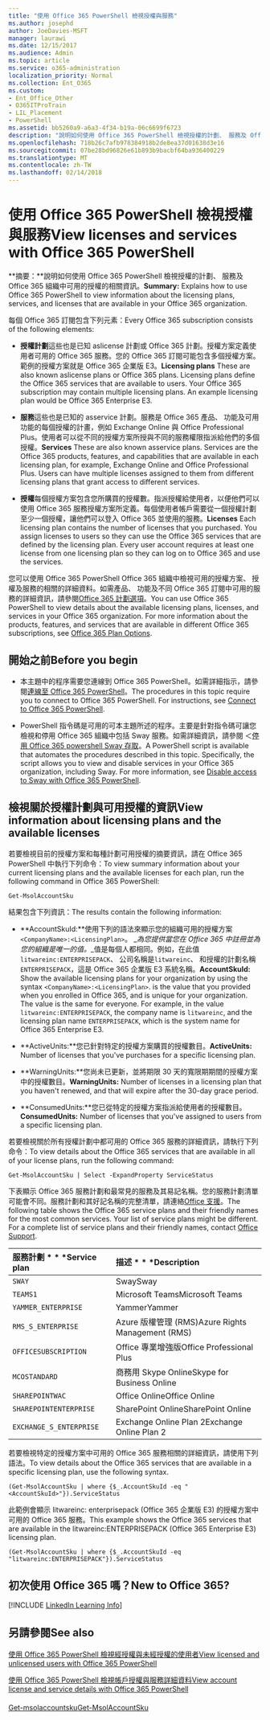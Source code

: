 ```yaml
---
title: "使用 Office 365 PowerShell 檢視授權與服務"
ms.author: josephd
author: JoeDavies-MSFT
manager: laurawi
ms.date: 12/15/2017
ms.audience: Admin
ms.topic: article
ms.service: o365-administration
localization_priority: Normal
ms.collection: Ent_O365
ms.custom:
- Ent_Office_Other
- O365ITProTrain
- LIL_Placement
- PowerShell
ms.assetid: bb5260a9-a6a3-4f34-b19a-06c6699f6723
description: "說明如何使用 Office 365 PowerShell 檢視授權的計劃、 服務及 Office 365 組織中可用的授權的相關資訊。"
ms.openlocfilehash: 718b26c7afb978384918b2de8ea37d01638d3e16
ms.sourcegitcommit: 07be28bd96826e61b893b9bacbf64ba936400229
ms.translationtype: MT
ms.contentlocale: zh-TW
ms.lasthandoff: 02/14/2018
---
```

# <a name="view-licenses-and-services-with-office-365-powershell"></a><span data-ttu-id="823db-103">使用 Office 365 PowerShell 檢視授權與服務</span><span class="sxs-lookup"><span data-stu-id="823db-103">View licenses and services with Office 365 PowerShell</span></span>

<span data-ttu-id="823db-104">**摘要：**說明如何使用 Office 365 PowerShell 檢視授權的計劃、 服務及 Office 365 組織中可用的授權的相關資訊。</span><span class="sxs-lookup"><span data-stu-id="823db-104">**Summary:** Explains how to use Office 365 PowerShell to view information about the licensing plans, services, and licenses that are available in your Office 365 organization.</span></span>
  
<span data-ttu-id="823db-105">每個 Office 365 訂閱包含下列元素：</span><span class="sxs-lookup"><span data-stu-id="823db-105">Every Office 365 subscription consists of the following elements:</span></span>
- <span data-ttu-id="823db-p101">**授權計劃**這些也是已知 aslicense 計劃或 Office 365 計劃。授權方案定義使用者可用的 Office 365 服務。您的 Office 365 訂閱可能包含多個授權方案。範例的授權方案就是 Office 365 企業版 E3。</span><span class="sxs-lookup"><span data-stu-id="823db-p101">**Licensing plans** These are also known aslicense plans or Office 365 plans. Licensing plans define the Office 365 services that are available to users. Your Office 365 subscription may contain multiple licensing plans. An example licensing plan would be Office 365 Enterprise E3.</span></span>
    
- <span data-ttu-id="823db-p102">**服務**這些也是已知的 asservice 計劃。服務是 Office 365 產品、 功能及可用功能的每個授權的計畫，例如 Exchange Online 與 Office Professional Plus。使用者可以從不同的授權方案所授與不同的服務權限指派給他們的多個授權。</span><span class="sxs-lookup"><span data-stu-id="823db-p102">**Services** These are also known asservice plans. Services are the Office 365 products, features, and capabilities that are available in each licensing plan, for example, Exchange Online and Office Professional Plus. Users can have multiple licenses assigned to them from different licensing plans that grant access to different services.</span></span>
    
- <span data-ttu-id="823db-p103">**授權**每個授權方案包含您所購買的授權數。指派授權給使用者，以便他們可以使用 Office 365 服務授權方案所定義。每個使用者帳戶需要從一個授權計劃至少一個授權，讓他們可以登入 Office 365 並使用的服務。</span><span class="sxs-lookup"><span data-stu-id="823db-p103">**Licenses** Each licensing plan contains the number of licenses that you purchased. You assign licenses to users so they can use the Office 365 services that are defined by the licensing plan. Every user account requires at least one license from one licensing plan so they can log on to Office 365 and use the services.</span></span>
    
<span data-ttu-id="823db-p104">您可以使用 Office 365 PowerShell Office 365 組織中檢視可用的授權方案、 授權及服務的相關的詳細資料。如需產品、 功能及不同 Office 365 訂閱中可用的服務的詳細資訊，請參閱[Office 365 計劃選項](https://go.microsoft.com/fwlink/p/?LinkId=691147)。</span><span class="sxs-lookup"><span data-stu-id="823db-p104">You can use Office 365 PowerShell to view details about the available licensing plans, licenses, and services in your Office 365 organization. For more information about the products, features, and services that are available in different Office 365 subscriptions, see [Office 365 Plan Options](https://go.microsoft.com/fwlink/p/?LinkId=691147).</span></span>
## <a name="before-you-begin"></a><span data-ttu-id="823db-118">開始之前</span><span class="sxs-lookup"><span data-stu-id="823db-118">Before you begin</span></span>
<span data-ttu-id="823db-119"><a name="RTT"> </a></span><span class="sxs-lookup"><span data-stu-id="823db-119"></span></span>

- <span data-ttu-id="823db-p105">本主題中的程序需要您連線到 Office 365 PowerShell。如需詳細指示，請參閱[連線至 Office 365 PowerShell](connect-to-office-365-powershell.md)。</span><span class="sxs-lookup"><span data-stu-id="823db-p105">The procedures in this topic require you to connect to Office 365 PowerShell. For instructions, see [Connect to Office 365 PowerShell](connect-to-office-365-powershell.md).</span></span>
    
- <span data-ttu-id="823db-p106">PowerShell 指令碼是可用的可本主題所述的程序。主要是針對指令碼可讓您檢視和停用 Office 365 組織中包括 Sway 服務。如需詳細資訊，請參閱 ＜[停用 Office 365 powershell Sway 存取](disable-access-to-sway-with-office-365-powershell.md)。</span><span class="sxs-lookup"><span data-stu-id="823db-p106">A PowerShell script is available that automates the procedures described in this topic. Specifically, the script allows you to view and disable services in your Office 365 organization, including Sway. For more information, see [Disable access to Sway with Office 365 PowerShell](disable-access-to-sway-with-office-365-powershell.md).</span></span>
    
## <a name="view-information-about-licensing-plans-and-the-available-licenses"></a><span data-ttu-id="823db-125">檢視關於授權計劃與可用授權的資訊</span><span class="sxs-lookup"><span data-stu-id="823db-125">View information about licensing plans and the available licenses</span></span>
<span data-ttu-id="823db-126"><a name="ShortVersion"> </a></span><span class="sxs-lookup"><span data-stu-id="823db-126"></span></span>

<span data-ttu-id="823db-127">若要檢視目前的授權方案和每種計劃可用授權的摘要資訊，請在 Office 365 PowerShell 中執行下列命令：</span><span class="sxs-lookup"><span data-stu-id="823db-127">To view summary information about your current licensing plans and the available licenses for each plan, run the following command in Office 365 PowerShell:</span></span>
  
```
Get-MsolAccountSku
```

<span data-ttu-id="823db-128">結果包含下列資訊：</span><span class="sxs-lookup"><span data-stu-id="823db-128">The results contain the following information:</span></span>
  
- <span data-ttu-id="823db-p107">**AccountSkuId:**使用下列的語法來顯示您的組織可用的授權方案`<CompanyName>:<LicensingPlan>`。 _<CompanyName>_為您提供當您在 Office 365 中註冊並為您的組織是唯一的值。_<LicensingPlan>_值是每個人都相同。例如，在此值`litwareinc:ENTERPRISEPACK`、 公司名稱是`litwareinc`、 和授權的計劃名稱`ENTERPRISEPACK`，這是 Office 365 企業版 E3 系統名稱。</span><span class="sxs-lookup"><span data-stu-id="823db-p107">**AccountSkuId:** Show the available licensing plans for your organization by using the syntax `<CompanyName>:<LicensingPlan>`.  _<CompanyName>_ is the value that you provided when you enrolled in Office 365, and is unique for your organization. The _<LicensingPlan>_ value is the same for everyone. For example, in the value `litwareinc:ENTERPRISEPACK`, the company name is  `litwareinc`, and the licensing plan name  `ENTERPRISEPACK`, which is the system name for Office 365 Enterprise E3.</span></span>
    
- <span data-ttu-id="823db-133">**ActiveUnits:**您已針對特定的授權方案購買的授權數目。</span><span class="sxs-lookup"><span data-stu-id="823db-133">**ActiveUnits:** Number of licenses that you've purchases for a specific licensing plan.</span></span>
    
- <span data-ttu-id="823db-134">**WarningUnits:**您尚未已更新，並將期限 30 天的寬限期期間的授權方案中的授權數目。</span><span class="sxs-lookup"><span data-stu-id="823db-134">**WarningUnits:** Number of licenses in a licensing plan that you haven't renewed, and that will expire after the 30-day grace period.</span></span>
    
- <span data-ttu-id="823db-135">**ConsumedUnits:**您已從特定的授權方案指派給使用者的授權數目。</span><span class="sxs-lookup"><span data-stu-id="823db-135">**ConsumedUnits:** Number of licenses that you've assigned to users from a specific licensing plan.</span></span>
    
<span data-ttu-id="823db-136">若要檢視關於所有授權計劃中都可用的 Office 365 服務的詳細資訊，請執行下列命令：</span><span class="sxs-lookup"><span data-stu-id="823db-136">To view details about the Office 365 services that are available in all of your license plans, run the following command:</span></span>
  
```
Get-MsolAccountSku | Select -ExpandProperty ServiceStatus
```

<span data-ttu-id="823db-p108">下表顯示 Office 365 服務計劃和最常見的服務及其易記名稱。您的服務計劃清單可能會不同。服務計劃和其好記名稱的完整清單，請連絡[Office 支援](https://support.office.com/home/contact)。</span><span class="sxs-lookup"><span data-stu-id="823db-p108">The following table shows the Office 365 service plans and their friendly names for the most common services. Your list of service plans might be different. For a complete list of service plans and their friendly names, contact [Office Support](https://support.office.com/home/contact).</span></span>
  
|<span data-ttu-id="823db-140">服務計劃 \* \* \*</span><span class="sxs-lookup"><span data-stu-id="823db-140">****Service plan****</span></span>|<span data-ttu-id="823db-141">描述 \* \* \*</span><span class="sxs-lookup"><span data-stu-id="823db-141">****Description****</span></span>|
|:-----|:-----|
| `SWAY` <br/> |<span data-ttu-id="823db-142">Sway</span><span class="sxs-lookup"><span data-stu-id="823db-142">Sway</span></span>  <br/> |
| `TEAMS1` <br/> |<span data-ttu-id="823db-143">Microsoft Teams</span><span class="sxs-lookup"><span data-stu-id="823db-143">Microsoft Teams</span></span>  <br/> |
| `YAMMER_ENTERPRISE` <br/> |<span data-ttu-id="823db-144">Yammer</span><span class="sxs-lookup"><span data-stu-id="823db-144">Yammer</span></span>  <br/> |
| `RMS_S_ENTERPRISE` <br/> |<span data-ttu-id="823db-145">Azure 版權管理 (RMS)</span><span class="sxs-lookup"><span data-stu-id="823db-145">Azure Rights Management (RMS)</span></span>  <br/> |
| `OFFICESUBSCRIPTION` <br/> |<span data-ttu-id="823db-146">Office 專業增強版</span><span class="sxs-lookup"><span data-stu-id="823db-146">Office Professional Plus</span></span>  <br/> |
| `MCOSTANDARD` <br/> |<span data-ttu-id="823db-147">商務用 Skype Online</span><span class="sxs-lookup"><span data-stu-id="823db-147">Skype for Business Online</span></span>  <br/> |
| `SHAREPOINTWAC` <br/> |<span data-ttu-id="823db-148">Office Online</span><span class="sxs-lookup"><span data-stu-id="823db-148">Office Online</span></span>  <br/> |
| `SHAREPOINTENTERPRISE` <br/> |<span data-ttu-id="823db-149">SharePoint Online</span><span class="sxs-lookup"><span data-stu-id="823db-149">SharePoint Online</span></span>  <br/> |
| `EXCHANGE_S_ENTERPRISE` <br/> |<span data-ttu-id="823db-150">Exchange Online Plan 2</span><span class="sxs-lookup"><span data-stu-id="823db-150">Exchange Online Plan 2</span></span>  <br/> |
   
<span data-ttu-id="823db-151">若要檢視特定的授權方案中可用的 Office 365 服務相關的詳細資訊，請使用下列語法。</span><span class="sxs-lookup"><span data-stu-id="823db-151">To view details about the Office 365 services that are available in a specific licensing plan, use the following syntax.</span></span>
  
```
(Get-MsolAccountSku | where {$_.AccountSkuId -eq " <AccountSkuId>"}).ServiceStatus
```

<span data-ttu-id="823db-152">此範例會顯示 litwareinc: enterprisepack (Office 365 企業版 E3) 的授權方案中可用的 Office 365 服務。</span><span class="sxs-lookup"><span data-stu-id="823db-152">This example shows the Office 365 services that are available in the  litwareinc:ENTERPRISEPACK (Office 365 Enterprise E3) licensing plan.</span></span>
  
```
(Get-MsolAccountSku | where {$_.AccountSkuId -eq "litwareinc:ENTERPRISEPACK"}).ServiceStatus
```

## <a name="new-to-office-365"></a><span data-ttu-id="823db-153">初次使用 Office 365 嗎？</span><span class="sxs-lookup"><span data-stu-id="823db-153">New to Office 365?</span></span>
<span data-ttu-id="823db-154"><a name="ShortVersion"> </a></span><span class="sxs-lookup"><span data-stu-id="823db-154"></span></span>

[!INCLUDE [LinkedIn Learning Info](../common/office/linkedin-learning-info.md)]
   
## <a name="see-also"></a><span data-ttu-id="823db-155">另請參閱</span><span class="sxs-lookup"><span data-stu-id="823db-155">See also</span></span>
<span data-ttu-id="823db-156"><a name="ShortVersion"> </a></span><span class="sxs-lookup"><span data-stu-id="823db-156"></span></span>

#### 

[<span data-ttu-id="823db-157">使用 Office 365 PowerShell 檢視經授權與未經授權的使用者</span><span class="sxs-lookup"><span data-stu-id="823db-157">View licensed and unlicensed users with Office 365 PowerShell</span></span>](view-licensed-and-unlicensed-users-with-office-365-powershell.md)
  
[<span data-ttu-id="823db-158">使用 Office 365 PowerShell 檢視帳戶授權與服務詳細資料</span><span class="sxs-lookup"><span data-stu-id="823db-158">View account license and service details with Office 365 PowerShell</span></span>](view-account-license-and-service-details-with-office-365-powershell.md)
#### 

[<span data-ttu-id="823db-159">Get-msolaccountsku</span><span class="sxs-lookup"><span data-stu-id="823db-159">Get-MsolAccountSku</span></span>](https://go.microsoft.com/fwlink/p/?LinkId=691549)

